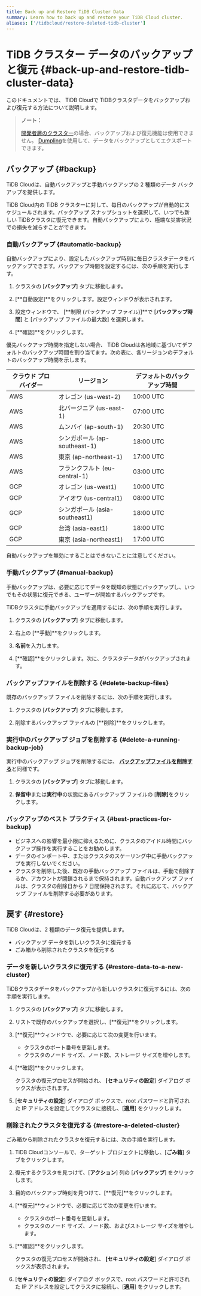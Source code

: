 ```yaml
---
title: Back up and Restore TiDB Cluster Data
summary: Learn how to back up and restore your TiDB Cloud cluster.
aliases: ['/tidbcloud/restore-deleted-tidb-cluster']
---
```


# TiDB クラスター データのバックアップと復元 {#back-up-and-restore-tidb-cluster-data}

このドキュメントでは、 TiDB Cloudで TiDBクラスタデータをバックアップおよび復元する方法について説明します。

> **ノート：**
>
> [開発者層のクラスター](/tidb-cloud/select-cluster-tier.md#developer-tier)の場合、バックアップおよび復元機能は使用できません。 [Dumpling](https://docs.pingcap.com/tidb/stable/dumpling-overview)を使用して、データをバックアップとしてエクスポートできます。

## バックアップ {#backup}

TiDB Cloudは、自動バックアップと手動バックアップの 2 種類のデータ バックアップを提供します。

TiDB Cloud内の TiDB クラスターに対して、毎日のバックアップが自動的にスケジュールされます。バックアップ スナップショットを選択して、いつでも新しい TiDBクラスタに復元できます。自動バックアップにより、極端な災害状況での損失を減らすことができます。

### 自動バックアップ {#automatic-backup}

自動バックアップにより、設定したバックアップ時刻に毎日クラスタデータをバックアップできます。バックアップ時間を設定するには、次の手順を実行します。

1.  クラスタの [**バックアップ**] タブに移動します。

2.  [**自動設定]**をクリックします。設定ウィンドウが表示されます。

3.  設定ウィンドウで、 [**制限 (バックアップ ファイル)]**で [<strong>バックアップ時間</strong>] と [バックアップ ファイルの最大数] を選択します。

4.  [**確認]**をクリックします。

優先バックアップ時間を指定しない場合、 TiDB Cloudは各地域に基づいてデフォルトのバックアップ時間を割り当てます。次の表に、各リージョンのデフォルトのバックアップ時間を示します。

| クラウド プロバイダー | リージョン                    | デフォルトのバックアップ時間 |
| ----------- | ------------------------ | -------------- |
| AWS         | オレゴン (us-west-2)         | 10:00 UTC      |
| AWS         | 北バージニア (us-east-1)       | 07:00 UTC      |
| AWS         | ムンバイ (ap-south-1)        | 20:30 UTC      |
| AWS         | シンガポール (ap-southeast-1)  | 18:00 UTC      |
| AWS         | 東京 (ap-northeast-1)      | 17:00 UTC      |
| AWS         | フランクフルト (eu-central-1)   | 03:00 UTC      |
| GCP         | オレゴン (us-west1)          | 10:00 UTC      |
| GCP         | アイオワ (us-central1)       | 08:00 UTC      |
| GCP         | シンガポール (asia-southeast1) | 18:00 UTC      |
| GCP         | 台湾 (asia-east1)          | 18:00 UTC      |
| GCP         | 東京 (asia-northeast1)     | 17:00 UTC      |

自動バックアップを無効にすることはできないことに注意してください。

### 手動バックアップ {#manual-backup}

手動バックアップは、必要に応じてデータを既知の状態にバックアップし、いつでもその状態に復元できる、ユーザーが開始するバックアップです。

TiDBクラスタに手動バックアップを適用するには、次の手順を実行します。

1.  クラスタの [**バックアップ**] タブに移動します。

2.  右上の [**手動]**をクリックします。

3.  **名前**を入力します。

4.  [**確認]**をクリックします。次に、クラスタデータがバックアップされます。

### バックアップファイルを削除する {#delete-backup-files}

既存のバックアップ ファイルを削除するには、次の手順を実行します。

1.  クラスタの [**バックアップ**] タブに移動します。

2.  削除するバックアップ ファイルの [**削除]**をクリックします。

### 実行中のバックアップ ジョブを削除する {#delete-a-running-backup-job}

実行中のバックアップ ジョブを削除するには、 [**バックアップファイルを削除する**](#delete-backup-files)と同様です。

1.  クラスタの [**バックアップ**] タブに移動します。

2.  **保留中**または<strong>実行中</strong>の状態にあるバックアップ ファイルの [<strong>削除]</strong>をクリックします。

### バックアップのベスト プラクティス {#best-practices-for-backup}

-   ビジネスへの影響を最小限に抑えるために、クラスタのアイドル時間にバックアップ操作を実行することをお勧めします。
-   データのインポート中、またはクラスタのスケーリング中に手動バックアップを実行しないでください。
-   クラスタを削除した後、既存の手動バックアップ ファイルは、手動で削除するか、アカウントが閉鎖されるまで保持されます。自動バックアップ ファイルは、クラスタの削除日から 7 日間保持されます。それに応じて、バックアップ ファイルを削除する必要があります。

## 戻す {#restore}

TiDB Cloudは、2 種類のデータ復元を提供します。

-   バックアップ データを新しいクラスタに復元する
-   ごみ箱から削除されたクラスタを復元する

### データを新しいクラスタに復元する {#restore-data-to-a-new-cluster}

TiDBクラスタデータをバックアップから新しいクラスタに復元するには、次の手順を実行します。

1.  クラスタの [**バックアップ**] タブに移動します。

2.  リストで既存のバックアップを選択し、[**復元]**をクリックします。

3.  [**復元]**ウィンドウで、必要に応じて次の変更を行います。

    -   クラスタのポート番号を更新します。
    -   クラスタのノード サイズ、ノード数、ストレージ サイズを増やします。

4.  [**確認]**をクリックします。

    クラスタの復元プロセスが開始され、 **[セキュリティの設定**] ダイアログ ボックスが表示されます。

5.  [**セキュリティの設定**] ダイアログ ボックスで、root パスワードと許可された IP アドレスを設定してクラスタに接続し、[<strong>適用</strong>] をクリックします。

### 削除されたクラスタを復元する {#restore-a-deleted-cluster}

ごみ箱から削除されたクラスタを復元するには、次の手順を実行します。

1.  TiDB Cloudコンソールで、ターゲット プロジェクトに移動し、[**ごみ箱**] タブをクリックします。

2.  復元するクラスタを見つけて、[**アクション**] 列の [<strong>バックアップ</strong>] をクリックします。

3.  目的のバックアップ時刻を見つけて、[**復元]**をクリックします。

4.  [**復元]**ウィンドウで、必要に応じて次の変更を行います。

    -   クラスタのポート番号を更新します。
    -   クラスタのノード サイズ、ノード数、およびストレージ サイズを増やします。

5.  [**確認]**をクリックします。

    クラスタの復元プロセスが開始され、 **[セキュリティの設定**] ダイアログ ボックスが表示されます。

6.  [**セキュリティの設定**] ダイアログ ボックスで、root パスワードと許可された IP アドレスを設定してクラスタに接続し、[<strong>適用</strong>] をクリックします。
